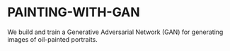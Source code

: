# PAINTING-WITH-GAN
We build and train a Generative Adversarial Network (GAN) for generating images of oil-painted portraits.
